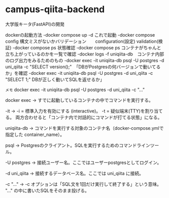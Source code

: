 # campus-qiita-backend
大学版キータ(FastAPI)の開発

dockerの起動方法
-docker compose up -d これで起動
-docker compose config 構文ミスがないかバリデーション　　configuration(設定) validation(検証)
-docker compose ps 状態確認
-docker compose ps コンテナがちゃんと立ち上がっているのかを一覧で確認
-docker logs -f uniqiita-db　コンテナ内部のログ出力をみるためのもの
-docker exec -it uniqiita-db psql -U postgres -d uni_qiita -c "SELECT version();"　「DBがPostgresの何バージョンで動いてるか」を確認
-docker exec -it uniqiita-db psql -U postgres -d uni_qiita -c "SELECT 1;"  DBが正しく動いてSQLを返せるか」


`メモ`
docker exec -it uniqiita-db psql -U postgres -d uni_qiita -c "..."


docker exec
→ すでに起動しているコンテナの中でコマンドを実行する。

-it
→ -i = 標準入力を有効にする (interactive)。
-t = 疑似端末(TTY)を割り当てる。
両方合わせると「コンテナ内で対話的にコマンドが打てる状態」になる。

uniqiita-db
→ コマンドを実行する対象のコンテナ名（docker-compose.ymlで指定した container_name）。

psql
→ Postgresのクライアント。SQLを実行するためのコマンドラインツール。

-U postgres
→ 接続ユーザー名。ここではユーザーpostgresとしてログイン。

-d uni_qiita
→ 接続するデータベース名。ここでは uni_qiita に接続。

-c "..."
→ -c オプションは「SQL文を1回だけ実行して終了する」という意味。
"..." の中に書いたSQLをそのまま投げる。